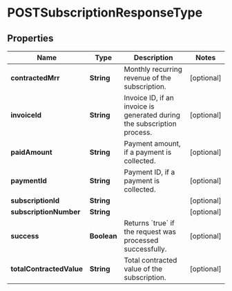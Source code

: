 
# POSTSubscriptionResponseType

## Properties
Name | Type | Description | Notes
------------ | ------------- | ------------- | -------------
**contractedMrr** | **String** | Monthly recurring revenue of the subscription.  |  [optional]
**invoiceId** | **String** | Invoice ID, if an invoice is generated during the subscription process.  |  [optional]
**paidAmount** | **String** | Payment amount, if a payment is collected.  |  [optional]
**paymentId** | **String** | Payment ID, if a payment is collected.  |  [optional]
**subscriptionId** | **String** |  |  [optional]
**subscriptionNumber** | **String** |  |  [optional]
**success** | **Boolean** | Returns &#x60;true&#x60; if the request was processed successfully.  |  [optional]
**totalContractedValue** | **String** | Total contracted value of the subscription.  |  [optional]



